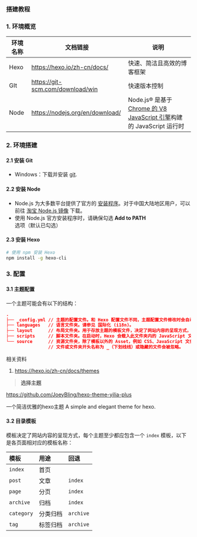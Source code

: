 ### 搭建教程

### 1. 环境概览

| 环境名称 | 文档链接                         | 说明                                                         |
| -------- | -------------------------------- | ------------------------------------------------------------ |
| Hexo     | https://hexo.io/zh-cn/docs/      | 快速、简洁且高效的博客框架                                   |
| GIt      | https://git-scm.com/download/win | 快速版本控制                                                 |
| Node     | https://nodejs.org/en/download/  | Node.js® 是基于[Chrome 的 V8 JavaScript 引擎](https://v8.dev/)构建的 JavaScript 运行时 |

### 2. 环境搭建

#### 2.1 安装 Git 

- Windows：下载并安装 [git](https://git-scm.com/download/win). 

#### 2.2 安装 Node

- Node.js 为大多数平台提供了官方的 [安装程序](https://nodejs.org/en/download/)。对于中国大陆地区用户，可以前往 [淘宝 Node.js 镜像](https://npm.taobao.org/mirrors/node) 下载。
- 使用 Node.js 官方安装程序时，请确保勾选 **Add to PATH** 选项（默认已勾选）

#### 2.3 安装 Hexo

```bash
# 使用 npm 安装 Hexo
npm install -g hexo-cli
```

### 3. 配置

#### 3.1 主题配置

一个主题可能会有以下的结构：

```json
.
├── _config.yml // 主题的配置文件。和 Hexo 配置文件不同，主题配置文件修改时会自动更新，无需重启 Hexo Server
├── languages   // 语言文件夹。请参见 国际化 (i18n)。
├── layout      // 布局文件夹。用于存放主题的模板文件，决定了网站内容的呈现方式，
├── scripts     // 脚本文件夹。在启动时，Hexo 会载入此文件夹内的 JavaScript 文件
└── source      // 资源文件夹，除了模板以外的 Asset，例如 CSS、JavaScript 文件等，都应该放在这个文件夹中。
                // 文件或文件夹开头名称为 _（下划线线）或隐藏的文件会被忽略。
```

相关资料

1. https://hexo.io/zh-cn/docs/themes

>  **选择主题** 

https://github.com/JoeyBling/hexo-theme-yilia-plus

 一个简洁优雅的hexo主题 A simple and elegant theme for hexo.

#### 3.2 目录模板

模板决定了网站内容的呈现方式，每个主题至少都应包含一个 `index` 模板，以下是各页面相对应的模板名称：

| 模板       | 用途     | 回退      |
| :--------- | :------- | :-------- |
| `index`    | 首页     |           |
| `post`     | 文章     | `index`   |
| `page`     | 分页     | `index`   |
| `archive`  | 归档     | `index`   |
| `category` | 分类归档 | `archive` |
| `tag`      | 标签归档 | `archive` |

























